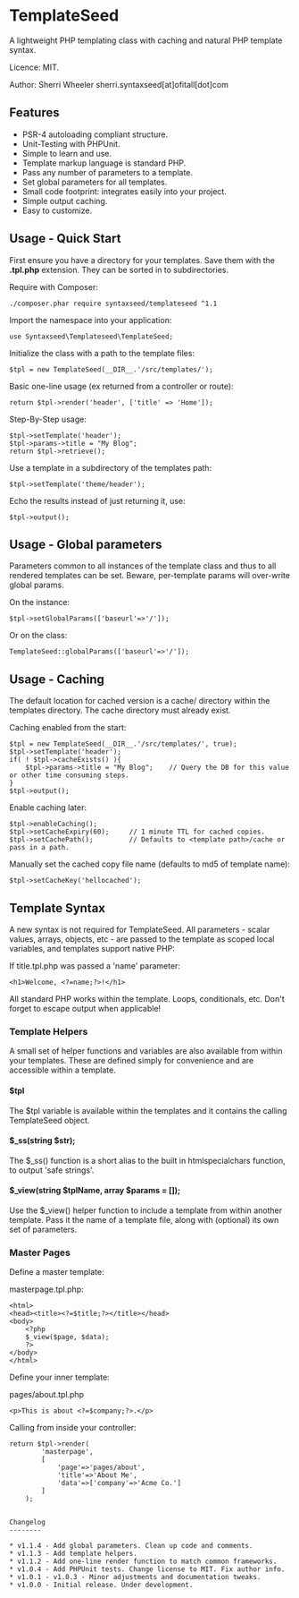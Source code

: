TemplateSeed
=========================

A lightweight PHP templating class with caching and natural PHP template syntax.

Licence: MIT.

Author: Sherri Wheeler sherri.syntaxseed[at]ofitall[dot]com

Features
--------

* PSR-4 autoloading compliant structure.
* Unit-Testing with PHPUnit.
* Simple to learn and use.
* Template markup language is standard PHP.
* Pass any number of parameters to a template.
* Set global parameters for all templates.
* Small code footprint: integrates easily into your project.
* Simple output caching.
* Easy to customize.

Usage - Quick Start
--------

First ensure you have a directory for your templates. Save them with the **.tpl.php** extension. They can be sorted in to subdirectories.

Require with Composer:
```
./composer.phar require syntaxseed/templateseed ^1.1
```

Import the namespace into your application:
```
use Syntaxseed\Templateseed\TemplateSeed;
```

Initialize the class with a path to the template files:
```
$tpl = new TemplateSeed(__DIR__.'/src/templates/');
```

Basic one-line usage (ex returned from a controller or route):
```
return $tpl->render('header', ['title' => 'Home']);
```

Step-By-Step usage:
```
$tpl->setTemplate('header');
$tpl->params->title = "My Blog";
return $tpl->retrieve();
```

Use a template in a subdirectory of the templates path:
```
$tpl->setTemplate('theme/header');
```

Echo the results instead of just returning it, use:
```
$tpl->output();
```

Usage - Global parameters
--------

Parameters common to all instances of the template class and thus to all rendered templates can be set.
Beware, per-template params will over-write global params.

On the instance:
```
$tpl->setGlobalParams(['baseurl'=>'/']);
```
Or on the class:
```
TemplateSeed::globalParams(['baseurl'=>'/']);
```

Usage - Caching
--------

The default location for cached version is a cache/ directory within the templates directory. The cache directory must already exist.

Caching enabled from the start:
```
$tpl = new TemplateSeed(__DIR__.'/src/templates/', true);
$tpl->setTemplate('header');
if( ! $tpl->cacheExists() ){
	$tpl->params->title = "My Blog"; 	// Query the DB for this value or other time consuming steps.
}
$tpl->output();
```

Enable caching later:
```
$tpl->enableCaching();
$tpl->setCacheExpiry(60);     // 1 minute TTL for cached copies.
$tpl->setCachePath();         // Defaults to <template path>/cache or pass in a path.
```

Manually set the cached copy file name (defaults to md5 of template name):
```
$tpl->setCacheKey('hellocached');
```

Template Syntax
--------

A new syntax is not required for TemplateSeed. All parameters - scalar values, arrays, objects, etc - are passed to the template as scoped local variables, and templates support native PHP:

If title.tpl.php was passed a 'name' parameter:
```
<h1>Welcome, <?=name;?>!</h1>
```

All standard PHP works within the template. Loops, conditionals, etc. Don't forget to escape output when applicable!

### Template Helpers

A small set of helper functions and variables are also available from within your templates. These are defined simply for convenience and are accessible within a template.

#### $tpl

The $tpl variable is available within the templates and it contains the calling TemplateSeed object.

#### $_ss(string $str);

The $_ss() function is a short alias to the built in htmlspecialchars function, to output 'safe strings'.

#### $_view(string $tplName, array $params = []);

Use the $_view() helper function to include a template from within another template.
Pass it the name of a template file, along with (optional) its own set of parameters.

### Master Pages

Define a master template:

masterpage.tpl.php:
```
<html>
<head><title><?=$title;?></title></head>
<body>
    <?php
    $_view($page, $data);
    ?>
</body>
</html>
```

Define your inner template:

pages/about.tpl.php
```
<p>This is about <?=$company;?>.</p>
```

Calling from inside your controller:
```
return $tpl->render(
        'masterpage',
        [
            'page'=>'pages/about',
            'title'=>'About Me',
            'data'=>['company'=>'Acme Co.']
        ]
    );


Changelog
--------

* v1.1.4 - Add global parameters. Clean up code and comments.
* v1.1.3 - Add template helpers.
* v1.1.2 - Add one-line render function to match common frameworks.
* v1.0.4 - Add PHPUnit tests. Change license to MIT. Fix author info.
* v1.0.1 - v1.0.3 - Minor adjustments and documentation tweaks.
* v1.0.0 - Initial release. Under development.
